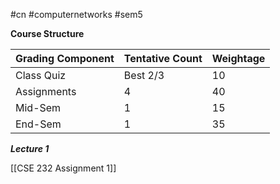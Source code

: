 #cn #computernetworks #sem5 

**Course Structure**

| Grading Component | Tentative Count | Weightage |
| ----------------- | --------------- | --------- |
| Class Quiz        | Best 2/3        | 10        |
| Assignments       | 4               | 40        |
| Mid-Sem           | 1               | 15        |
| End-Sem           | 1               | 35          |


***Lecture 1***

[[CSE 232 Assignment 1]]
